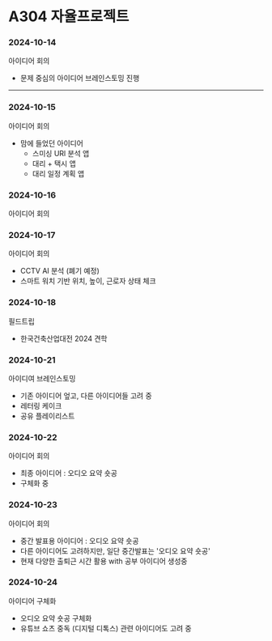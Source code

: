# A304 자율프로젝트

### 2024-10-14
아이디어 회의
- 문제 중심의 아이디어 브레인스토밍 진행

--------------

### 2024-10-15
아이디어 회의

- 맘에 들었던 아이디어
    - 스미싱 URl 분석 앱
    - 대리 + 택시 앱
    - 대리 일정 계획 앱

### 2024-10-16
아이디어 회의

### 2024-10-17
아이디어 회의
- CCTV AI 분석 (폐기 예정)
- 스마트 워치 기반 위치, 높이, 근로자 상태 체크

### 2024-10-18
필드트립
- 한국건축산업대전 2024 견학


### 2024-10-21
아이디여 브레인스토밍
- 기존 아이디어 엎고, 다른 아이디어들 고려 중
- 레터링 케이크 
- 공유 플레이리스트

### 2024-10-22
아이디어 회의
- 최종 아이디어 : 오디오 요약 숏공 
- 구체화 중

### 2024-10-23
아이디어 회의
- 중간 발표용 아이디어 : 오디오 요약 숏공 
- 다른 아이디어도 고려하지만, 일단 중간발표는 '오디오 요약 숏공'
- 현재 다양한 출퇴근 시간 활용 with 공부 아이디어 생성중

### 2024-10-24
아이디어 구체화
- 오디오 요약 숏공 구체화
- 유튜브 쇼츠 중독 (디지털 디톡스) 관련 아이디어도 고려 중
